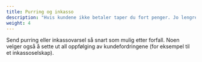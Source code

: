 ```yaml
---
title: Purring og inkasso
description: "Hvis kundene ikke betaler taper du fort penger. Jo lengre tid det går etter forfall, jo vanskeligere kan det bli å drive inn pengene. Har en kunde betalingsproblemer venter de ofte med å betale. Det er derfor viktig å følge opp kundefordringene hele tiden. "
weight: 4
---
```


Send purring eller inkassovarsel så snart som mulig etter forfall. Noen velger også å sette ut all oppfølging av kundefordringene (for eksempel til et inkassoselskap).